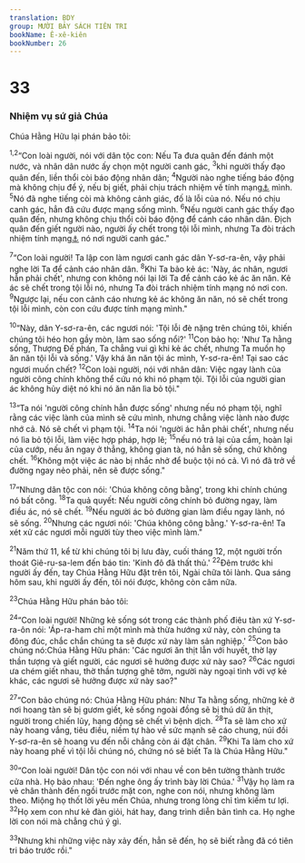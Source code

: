 ```yaml
---
translation: BDY
group: MƯỜI BẢY SÁCH TIÊN TRI
bookName: Ê-xê-kiên 
bookNumber: 26
---
```


<div class="title"><h1>33</h1><h3>Nhiệm vụ sứ giả Chúa</h3></div>
<p>Chúa Hằng Hữu lại phán bảo tôi:</p><p><sup>1,2</sup>“Con loài người, nói với dân tộc con: Nếu Ta đưa quân đến đánh một nước, và nhân dân nước ấy chọn một người canh gác, <sup>3</sup>khi người thấy đạo quân đến, liền thổi còi báo động nhân dân; <sup>4</sup>Người nào nghe tiếng báo động mà không chịu để ý, nếu bị giết, phải chịu trách nhiệm về tính mạng<a href="#" data-toggle="tooltip" data-placement="bottom" title="Nt máu nó sẽ đổ trên đầu nó">⚓</a> mình. <sup>5</sup>Nó đã nghe tiếng còi mà không cảnh giác, đố là lỗi của nó. Nếu nó chịu canh gác, hẳn đã cứu được mạng sống mình. <sup>6</sup>Nếu người canh gác thấy đạo quân đến, nhưng không chịu thổi còi báo động để cánh cáo nhân dân. Địch quân đến giết người nào, người ấy chết trong tội lỗi mình, nhưng Ta đòi trách nhiệm tính mạng<a href="#" data-toggle="tooltip" data-placement="bottom" title="Nt Ta đòi máu nó nơi…">⚓</a> nó nơi người canh gác.&#34;</p><p><sup>7</sup>“Con loài người! Ta lập con làm ngươi canh gác dân Y-sơ-ra-ên, vậy phải nghe lời Ta để cảnh cáo nhân dân. <sup>8</sup>Khi Ta bảo kẻ ác: &#39;Này, ác nhân, ngươi hẳn phải chết&#39;, nhưng con không nói lại lời Ta để cảnh cáo kẻ ác ăn năn. Kẻ ác sẽ chết trong tội lỗi nó, nhưng Ta đòi trách nhiệm tính mạng nó nơi con. <sup>9</sup>Ngược lại, nếu con cảnh cáo nhưng kẻ ác không ăn năn, nó sẽ chết trong tội lỗi mình, còn con cứu được tính mạng mình.&#34;</p><p><sup>10</sup>“Này, dân Y-sơ-ra-ên, các ngươi nói: &#39;Tội lỗi đè nặng trên chúng tôi, khiến chúng tôi héo hon gầy mòn, làm sao sống nổi?&#39; <sup>11</sup>Con bảo họ: &#39;Như Ta hằng sống, Thượng Đế phán, Ta chẳng vui gì khi kẻ ác chết, nhưng Ta muốn họ ăn năn tội lỗi và sống.&#39; Vậy khá ăn năn tội ác mình, Y-sơ-ra-ên! Tại sao các ngươi muốn chết? <sup>12</sup>Con loài người, nói với nhân dân: Việc ngay lành của người công chính không thể cứu nó khi nó phạm tội. Tội lỗi của người gian ác không hủy diệt nó khi nó ăn năn lìa bỏ tội.&#34;</p><p><sup>13</sup>“Ta nói &#39;người công chính hẳn được sống&#39; nhưng nếu nó phạm tội, nghĩ rằng các việc lành của mình sẽ cứu mình, nhưng chẳng việc lành nào được nhớ cả. Nó sẽ chết vì phạm tội. <sup>14</sup>Ta nói &#39;người ác hẳn phải chết&#39;, nhưng nếu nó lìa bỏ tội lỗi, làm việc hợp pháp, hợp lẽ; <sup>15</sup>nếu nó trả lại của cầm, hoàn lại của cướp, nếu ăn ngay ở thẳng, không gian tà, nó hẳn sẽ sống, chứ không chết. <sup>16</sup>Không một việc ác nào bị nhắc nhở để buộc tội nó cả. Vì nó đã trở về đường ngay nẻo phải, nên sẽ được sống.&#34;</p><p><sup>17</sup>“Nhưng dân tộc con nói: &#39;Chúa không công bằng&#39;, trong khi chính chúng nó bất công. <sup>18</sup>Ta quả quyết: Nếu người công chính bỏ đường ngay, làm điều ác, nó sẽ chết. <sup>19</sup>Nếu người ác bỏ đường gian làm điều ngay lành, nó sẽ sống. <sup>20</sup>Nhưng các ngươi nói: &#39;Chúa không công bằng.&#39; Y-sơ-ra-ên! Ta xét xử các ngươi mỗi người tùy theo việc mình làm.&#34;</p><p><sup>21</sup>Năm thứ 11, kể từ khi chúng tôi bị lưu đày, cuối tháng 12, một người trốn thoát Giê-ru-sa-lem đến báo tin: &#39;Kinh đô đã thất thủ.&#39; <sup>22</sup>Đêm trước khi người ấy đến, tay Chúa Hằng Hữu đặt trên tôi, Ngài chữa tôi lành. Qua sáng hôm sau, khi người ấy đến, tôi nói được, không còn câm nữa.</p><p><sup>23</sup>Chúa Hằng Hữu phán bảo tôi:</p><p><sup>24</sup>“Con loài người! Những kẻ sống sót trong các thành phố điêu tàn xứ Y-sơ-ra-ôn nói: &#39;Áp-ra-ham chỉ một mình mà thừa hướng xứ này, còn chúng ta đông đúc, chắc chắn chúng ta sẽ được xứ này làm sản nghiệp.&#39; <sup>25</sup>Con bảo chúng nó:Chúa Hằng Hữu phán: &#39;Các ngươi ăn thịt lẫn với huyết, thờ lạy thần tượng và giết người, các ngươi sẽ hưởng được xứ này sao? <sup>26</sup>Các ngươi ưa chém giết nhau, thờ thần tượng ghê tởm, người này ngoại tình với vợ kẻ khác, các ngươi sẽ hưởng được xứ này sao?&#34;</p><p><sup>27</sup>“Con bảo chúng nó: Chúa Hằng Hữu phán: Như Ta hằng sống, những kẻ ở nơi hoang tàn sẽ bị gươm giết, kẻ sống ngoài đồng sẽ bị thú dữ ăn thịt, người trong chiến lũy, hang động sẽ chết vì bệnh dịch. <sup>28</sup>Ta sẽ làm cho xứ này hoang vắng, tiêu điều, niềm tự hào về sức mạnh sẽ cáo chung, núi đồi Y-sơ-ra-ên sẽ hoang vu đến nỗi chẳng còn ái đặt chân. <sup>29</sup>Khi Ta làm cho xứ này hoang phế vì tội lỗi chúng nó, chứng nó sẽ biết Ta là Chúa Hằng Hữu.&#34;</p><p><sup>30</sup>“Con loài người! Dân tộc con nói với nhau về con bên tường thành trước cửa nhà. Họ bảo nhau: &#39;Đến nghe ông ấy trình bày lời Chúa.&#39; <sup>31</sup>Vậy họ làm ra vẻ chân thành đến ngồi trước mặt con, nghe con nói, nhưng không làm theo. Miộng họ thốt lời yêu mến Chúa, nhưng trong lòng chỉ tìm kiếm tư lợi. <sup>32</sup>Họ xem con như kẻ đàn giỏi, hát hay, đang trình diễn bản tình ca. Họ nghe lời con nói mà chẳng chú ý gì.</p><p><sup>33</sup>Nhưng khi những việc này xảy đến, hẳn sẽ đến, họ sẽ biết rằng đã có tiên tri báo trước rồi.&#34;</p>